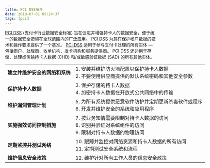```yaml
---
title: PCI DSS简介
date: 2019-07-01 09:24:37
tags: [pci]
---
```


[PCI DSS][] (支付卡行业数据安全标准) 旨在促进并增强持卡人的数据安全，便于统一的数据安全措施在全球范围内的广泛应用。
[PCI DSS][] 为意在保护帐户数据的技术和操作要求提供了一个基准。
[PCI DSS][] 适用于参与支付卡处理的所有实体 — 包括商户、处理商、收单机构、发卡机构和服务提供商。
[PCI DSS][] 还适用于存储、处理或传输持卡人数据 (CHD) 和/或敏感验证数据 (SAD) 的所有其他实体。

<table style="width: 720px; margin: auto;">
    <tr>
        <td><b>建立并维护安全的网络和系统</b></td>
        <td>1. 安装并维护防火墙配置以保护持卡人数据<br/>2. 不要使用供应商提供的默认系统密码和其他安全参数</td>
    </tr>
    <tr>
        <td><b>保护持卡人数据</b></td>
        <td>3. 保护存储的持卡人数据<br/>4. 加密持卡人数据在开放式公共网络中的传输</td>
    </tr>
    <tr>
        <td><b>维护漏洞管理计划</b></td>
        <td>5. 为所有系统提供恶意软件防护并定期更新杀毒软件或程序<br/>6. 开发并维护安全的系统和应用程序</td>
    </tr>
    <tr>
        <td><b>实施强效访问控制措施</b></td>
        <td>7. 按业务知情需要限制对持卡人数据的访问<br/>8. 识别并验证对系统组件的访问<br/>9. 限制对持卡人数据的物理访问</td>
    </tr>
    <tr>
        <td><b>定期监控并测试网络</b></td>
        <td>10. 跟踪并监控对网络资源和持卡人数据的所有访问<br/>11. 定期测试安全系统和流程</td>
    </tr>
    <tr>
        <td><b>维护信息安全政策</b></td>
        <td>12. 维护针对所有工作人员的信息安全政策</td>
    </tr>
</table>

[PCI DSS]: https://zh.pcisecuritystandards.org/
[PCI_DSS_v3-2_zh-CN]: https://zh.pcisecuritystandards.org/_onelink_/pcisecurity/en2zhcn/minisite/en/docs/PCI_DSS_v3-2_zh-CN.pdf
